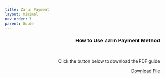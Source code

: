 ```yaml
---
title: Zarin Payment
layout: minimal
nav_order: 3
parent: Guide
---
```



<head>
    <meta charset="utf-8">
    <link rel="stylesheet" href="https://b3h1z.github.io/HidyBot-Docs/assets/css/style.css">
</head>
<div dir="rtl">
<h3>How to Use Zarin Payment Method</h3>
<br>
<p>Click the button below to download the PDF guide</p>
<p>
<a href="https://b3h1z.github.io/HidyBot-Docs/assets/pdf/guide/zarin_voucher_setup.pdf" download>Download File</a>
</p>
</div>